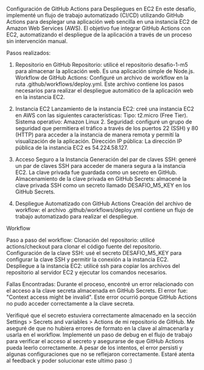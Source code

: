 Configuración de GitHub Actions para Despliegues en EC2
En este desafío, implementé un flujo de trabajo automatizado (CI/CD) utilizando GitHub Actions para desplegar una aplicación web sencilla en una instancia EC2 de Amazon Web Services (AWS). El objetivo fue integrar GitHub Actions con EC2, automatizando el despliegue de la aplicación a través de un proceso sin intervención manual.

Pasos realizados:
1. Repositorio en GitHub
Repositorio: utilicé el repositorio desafio-1-m5 para almacenar la aplicación web. Es una aplicación simple de Node.js.
Workflow de GitHub Actions: Configuré un archivo de workflow en la ruta .github/workflows/deploy.yml. Este archivo contiene los pasos necesarios para realizar el despliegue automático de la aplicación web en la instancia EC2.

3. Instancia EC2
Lanzamiento de la instancia EC2: creé una instancia EC2 en AWS con las siguientes características:
Tipo: t2.micro (Free Tier).
Sistema operativo: Amazon Linux 2.
Seguridad: configuré un grupo de seguridad que permitiera el tráfico a través de los puertos 22 (SSH) y 80 (HTTP) para acceder a la instancia de manera remota y permití la visualización de la aplicación.
Dirección IP pública: La dirección IP pública de la instancia EC2 es 54.224.58.127.

5. Acceso Seguro a la Instancia
Generación del par de claves SSH: generé un par de claves SSH para acceder de manera segura a la instancia EC2. La clave privada fue guardada como un secreto en GitHub.
Almacenamiento de la clave privada en GitHub Secrets: almacené la clave privada SSH como un secreto llamado DESAFIO_M5_KEY en los GitHub Secrets.

7. Despliegue Automatizado con GitHub Actions
Creación del archivo de workflow: el archivo .github/workflows/deploy.yml contiene un flujo de trabajo automatizado para realizar el despliegue.

Workflow

Paso a paso del workflow:
Clonación del repositorio: utilicé actions/checkout para clonar el código fuente del repositorio.
Configuración de la clave SSH: usé el secreto DESAFIO_M5_KEY para configurar la clave SSH y permitir la conexión a la instancia EC2.
Despliegue a la instancia EC2: utilicé ssh para copiar los archivos del repositorio al servidor EC2 y ejecutar los comandos necesarios.

Fallas Encontradas:
Durante el proceso, encontré un error relacionado con el acceso a la clave secreta almacenada en GitHub Secrets. El error fue: "Context access might be invalid".
Este error ocurrió porque GitHub Actions no pudo acceder correctamente a la clave secreta.

Verifiqué que el secreto estuviera correctamente almacenado en la sección Settings > Secrets and variables > Actions de mi repositorio de GitHub.
Me aseguré de que no hubiera errores de formato en la clave al almacenarla y usarla en el workflow.
Implementé un paso de debug en el flujo de trabajo para verificar el acceso al secreto y asegurarse de que GitHub Actions pueda leerlo correctamente.
A pesar de los intentos, el error persisti y algunas configuraciones que no se reflejaron correctamente. Estaré atenta al feedback y poder solucionar este ultimo paso :)
